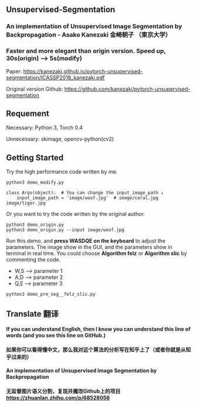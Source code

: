 ## Unsupervised-Segmentation
### An implementation of **Unsupervised Image Segmentation by Backpropagation  - Asako Kanezaki 金崎朝子** （東京大学）
### **Faster and more elegant than origin version. Speed up, 30s(origin) --> 5s(modify)**

Paper: https://kanezaki.github.io/pytorch-unsupervised-segmentation/ICASSP2018_kanezaki.pdf

Original version Github: https://github.com/kanezaki/pytorch-unsupervised-segmentation




## Requement

Necessary: Python 3, Torch 0.4

Unnecessary: skimage, opencv-python(cv2)




## Getting Started
Try the high performance code written by me.
```
python3 demo_modify.py

class Args(object):  # You can change the input_image_path ↓
    input_image_path = 'image/woof.jpg'  # image/coral.jpg image/tiger.jpg
```
  

Or you want to try the code written by the original author.
```
python3 demo_origin.py 
python3 demo_origin.py --input image/woof.jpg
```
  
Run this demo, and **press WASDQE on the keyboard** to adjust the parameters.
The image show in the GUI, and the parameters show in terminal in real time.
You could choose **Algorithm felz** or **Algorithm slic** by commenting the code.
* W,S --> parameter 1
* A,D --> parameter 2
* Q,E --> parameter 3
```
python3 demo_pre_seg__felz_slic.py
```


## Translate 翻译

#### If you can understand English, then I know you can understand this line of words (and you see this line on GitHub.)
#### 如果你可以看得懂中文，那么我对这个算法的分析写在知乎上了（或者你就是从知乎过来的）
  
  
#### An implementation of **Unsupervised Image Segmentation by Backpropagation**
#### 无监督图片语义分割，复现并魔改Github上的项目 https://zhuanlan.zhihu.com/p/68528056

